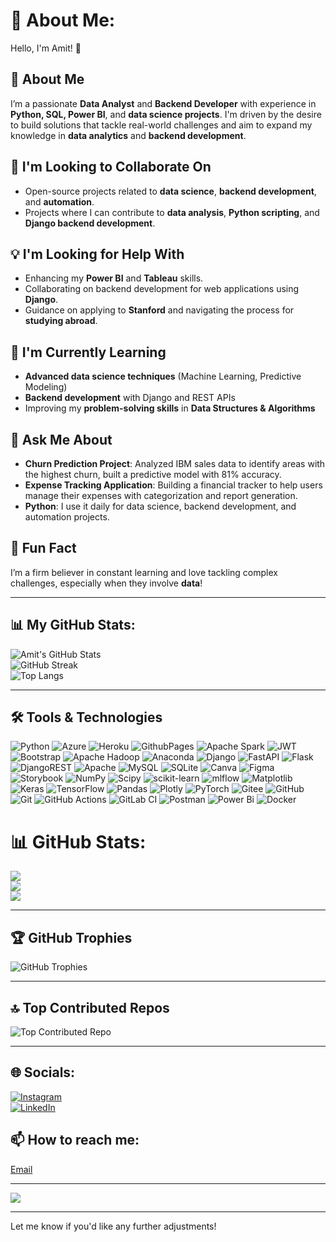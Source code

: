 # 💫 About Me:
Hello, I'm Amit! 👋  
## 🚀 About Me  
I’m a passionate **Data Analyst** and **Backend Developer** with experience in **Python, SQL, Power BI**, and **data science projects**. I'm driven by the desire to build solutions that tackle real-world challenges and aim to expand my knowledge in **data analytics** and **backend development**.  

## 💼 I'm Looking to Collaborate On  
- Open-source projects related to **data science**, **backend development**, and **automation**.  
- Projects where I can contribute to **data analysis**, **Python scripting**, and **Django backend development**.  

## 💡 I'm Looking for Help With  
- Enhancing my **Power BI** and **Tableau** skills.  
- Collaborating on backend development for web applications using **Django**.  
- Guidance on applying to **Stanford** and navigating the process for **studying abroad**.  

## 🌱 I'm Currently Learning  
- **Advanced data science techniques** (Machine Learning, Predictive Modeling)  
- **Backend development** with Django and REST APIs  
- Improving my **problem-solving skills** in **Data Structures & Algorithms**  

## 💬 Ask Me About  
- **Churn Prediction Project**: Analyzed IBM sales data to identify areas with the highest churn, built a predictive model with 81% accuracy.  
- **Expense Tracking Application**: Building a financial tracker to help users manage their expenses with categorization and report generation.  
- **Python**: I use it daily for data science, backend development, and automation projects.  

## 🎉 Fun Fact  
I’m a firm believer in constant learning and love tackling complex challenges, especially when they involve **data**!  

---

## 📊 My GitHub Stats:  
![Amit's GitHub Stats](https://github-readme-stats.vercel.app/api?username=amitk249&show_icons=true&theme=radical)  
![GitHub Streak](https://github-readme-streak-stats.herokuapp.com/?user=amitk249&theme=radical)  
![Top Langs](https://github-readme-stats.vercel.app/api/top-langs/?username=amitk249&theme=radical&layout=compact)  

---

## 🛠️ Tools & Technologies  
![Python](https://img.shields.io/badge/python-3670A0?style=for-the-badge&logo=python&logoColor=ffdd54) ![Azure](https://img.shields.io/badge/azure-%230072C6.svg?style=for-the-badge&logo=microsoftazure&logoColor=white) ![Heroku](https://img.shields.io/badge/heroku-%23430098.svg?style=for-the-badge&logo=heroku&logoColor=white) ![GithubPages](https://img.shields.io/badge/github%20pages-121013?style=for-the-badge&logo=github&logoColor=white) ![Apache Spark](https://img.shields.io/badge/Apache%20Spark-FDEE21?style=for-the-badge&logo=apachespark&logoColor=black) ![JWT](https://img.shields.io/badge/JWT-black?style=for-the-badge&logo=JSON%20web%20tokens) ![Bootstrap](https://img.shields.io/badge/bootstrap-%238511FA.svg?style=for-the-badge&logo=bootstrap&logoColor=white) ![Apache Hadoop](https://img.shields.io/badge/Apache%20Hadoop-66CCFF?style=for-the-badge&logo=apachehadoop&logoColor=black) ![Anaconda](https://img.shields.io/badge/Anaconda-%2344A833.svg?style=for-the-badge&logo=anaconda&logoColor=white) ![Django](https://img.shields.io/badge/django-%23092E20.svg?style=for-the-badge&logo=django&logoColor=white) ![FastAPI](https://img.shields.io/badge/FastAPI-005571?style=for-the-badge&logo=fastapi) ![Flask](https://img.shields.io/badge/flask-%23000.svg?style=for-the-badge&logo=flask&logoColor=white) ![DjangoREST](https://img.shields.io/badge/DJANGO-REST-ff1709?style=for-the-badge&logo=django&logoColor=white&color=ff1709&labelColor=gray) ![Apache](https://img.shields.io/badge/apache-%23D42029.svg?style=for-the-badge&logo=apache&logoColor=white) ![MySQL](https://img.shields.io/badge/mysql-4479A1.svg?style=for-the-badge&logo=mysql&logoColor=white) ![SQLite](https://img.shields.io/badge/sqlite-%2307405e.svg?style=for-the-badge&logo=sqlite&logoColor=white) ![Canva](https://img.shields.io/badge/Canva-%2300C4CC.svg?style=for-the-badge&logo=Canva&logoColor=white) ![Figma](https://img.shields.io/badge/figma-%23F24E1E.svg?style=for-the-badge&logo=figma&logoColor=white) ![Storybook](https://img.shields.io/badge/-Storybook-FF4785?style=for-the-badge&logo=storybook&logoColor=white) ![NumPy](https://img.shields.io/badge/numpy-%23013243.svg?style=for-the-badge&logo=numpy&logoColor=white) ![Scipy](https://img.shields.io/badge/SciPy-%230C55A5.svg?style=for-the-badge&logo=scipy&logoColor=%white) ![scikit-learn](https://img.shields.io/badge/scikit--learn-%23F7931E.svg?style=for-the-badge&logo=scikit-learn&logoColor=white) ![mlflow](https://img.shields.io/badge/mlflow-%23d9ead3.svg?style=for-the-badge&logo=numpy&logoColor=blue) ![Matplotlib](https://img.shields.io/badge/Matplotlib-%23ffffff.svg?style=for-the-badge&logo=Matplotlib&logoColor=black) ![Keras](https://img.shields.io/badge/Keras-%23D00000.svg?style=for-the-badge&logo=Keras&logoColor=white) ![TensorFlow](https://img.shields.io/badge/TensorFlow-%23FF6F00.svg?style=for-the-badge&logo=TensorFlow&logoColor=white) ![Pandas](https://img.shields.io/badge/pandas-%23150458.svg?style=for-the-badge&logo=pandas&logoColor=white) ![Plotly](https://img.shields.io/badge/Plotly-%233F4F75.svg?style=for-the-badge&logo=plotly&logoColor=white) ![PyTorch](https://img.shields.io/badge/PyTorch-%23EE4C2C.svg?style=for-the-badge&logo=PyTorch&logoColor=white) ![Gitee](https://img.shields.io/badge/Gitee-C71D23?style=for-the-badge&logo=gitee&logoColor=white) ![GitHub](https://img.shields.io/badge/github-%23121011.svg?style=for-the-badge&logo=github&logoColor=white) ![Git](https://img.shields.io/badge/git-%23F05033.svg?style=for-the-badge&logo=git&logoColor=white) ![GitHub Actions](https://img.shields.io/badge/github%20actions-%232671E5.svg?style=for-the-badge&logo=githubactions&logoColor=white) ![GitLab CI](https://img.shields.io/badge/gitlab%20CI-%23181717.svg?style=for-the-badge&logo=gitlab&logoColor=white) ![Postman](https://img.shields.io/badge/Postman-FF6C37?style=for-the-badge&logo=postman&logoColor=white) ![Power Bi](https://img.shields.io/badge/power_bi-F2C811?style=for-the-badge&logo=powerbi&logoColor=black) ![Docker](https://img.shields.io/badge/docker-%230db7ed.svg?style=for-the-badge&logo=docker&logoColor=white)

# 📊 GitHub Stats:
![](https://github-readme-stats.vercel.app/api?username=amitk249&theme=dark&hide_border=false&include_all_commits=true&count_private=false)<br/>
![](https://github-readme-streak-stats.herokuapp.com/?user=amitk249&theme=dark&hide_border=false)<br/>
![](https://github-readme-stats.vercel.app/api/top-langs/?username=amitk249&theme=dark&hide_border=false&include_all_commits=true&count_private=false&layout=compact)


---

## 🏆 GitHub Trophies  
![GitHub Trophies](https://github-profile-trophy.vercel.app/?username=amitk249&theme=radical&no-frame=false&no-bg=true&margin-w=4)

---

## 🔝 Top Contributed Repos  
![Top Contributed Repo](https://github-contributor-stats.vercel.app/api?username=amitk249&limit=5&theme=radical&combine_all_yearly_contributions=true)

---

## 🌐 Socials:  
[![Instagram](https://img.shields.io/badge/Instagram-%23E4405F.svg?logo=Instagram&logoColor=white)](https://instagram.com/a_kalal10)  
[![LinkedIn](https://img.shields.io/badge/-LinkedIn-0077B5?logo=linkedin&logoColor=white&style=for-the-badge)](https://www.linkedin.com/in/your-linkedin-profile/)  

## 📫 How to reach me:  
[Email](mailto:your-email@example.com)

---

[![](https://visitcount.itsvg.in/api?id=amitk249&icon=0&color=0)](https://visitcount.itsvg.in)

---

Let me know if you'd like any further adjustments!
